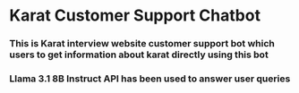 # Karat Customer Support Chatbot

### This is Karat interview website customer support bot which users to get information about karat directly using this bot

### Llama 3.1 8B Instruct API has been used to answer user queries
